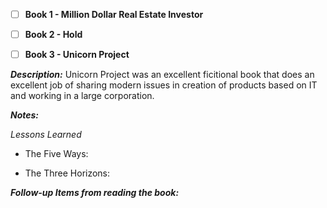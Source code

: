 - [ ] **Book 1 - Million Dollar Real Estate Investor**

- [ ] **Book 2 - Hold**

- [ ] **Book 3 - Unicorn Project**

***Description:*** 
Unicorn Project was an excellent ficitional book that does an excellent job of sharing modern issues in creation of products based on IT and working in a large corporation.

***Notes:***

*Lessons Learned*

* The Five Ways:

* The Three Horizons:

***Follow-up Items from reading the book:***
